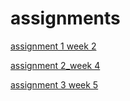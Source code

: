 # assignments
[assignment 1 week 2](https://github.com/Thomasso98/assignments/blob/master/Assignment_week_2%20(1).ipynb) 

[assignment 2_week 4](https://github.com/Thomasso98/assignments/blob/master/Assignment_week_4.ipynb)

[assignment 3 week 5](http://localhost:8888/notebooks/Downloads/python_lecture.ipynb)
